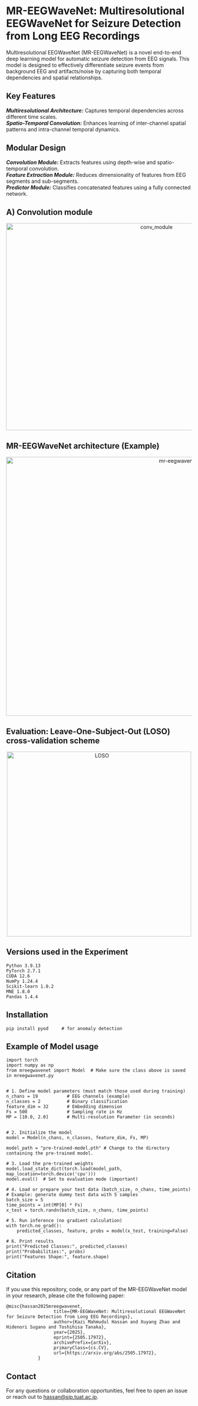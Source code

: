 # MR-EEGWaveNet: Multiresolutional EEGWaveNet for Seizure Detection from Long EEG Recordings
Multiresolutional EEGWaveNet (MR-EEGWaveNet) is a novel end-to-end deep learning model for automatic seizure detection from EEG signals. This model is designed to effectively differentiate seizure events from background EEG and artifacts/noise by capturing both temporal dependencies and spatial relationships.<br>


## Key Features
**_Multiresolutional Architecture:_** Captures temporal dependencies across different time scales.<br>
**_Spatio-Temporal Convolution:_** Enhances learning of inter-channel spatial patterns and intra-channel temporal dynamics.<br>

## Modular Design 
**_Convolution Module:_** Extracts features using depth-wise and spatio-temporal convolution. <br>
**_Feature Extraction Module:_** Reduces dimensionality of features from EEG segments and sub-segments.<br>
**_Predictor Module:_** Classifies concatenated features using a fully connected network.<br>

<!-- This section explains the model architecture -->
## A) Convolution module 
<p align="center"> 
<img width="800" height="560" alt="conv_module" src="https://github.com/user-attachments/assets/d9a32bbc-8905-4d5a-bb8f-9617c254e9c4" />
</p>
      
## MR-EEGWaveNet architecture (Example)
<p align="center"> 
<img width="1000" height="700" alt="mr-eegwavenet-arch-image" src="https://github.com/user-attachments/assets/01c94c8e-58f7-4f19-a3cf-2fd47e100ec0" />
</p>


## Evaluation: Leave-One-Subject-Out (LOSO) cross-validation scheme
<p align="center"> 
<img width="500" height="500" alt="LOSO" src="https://github.com/user-attachments/assets/023b3436-f601-4c4f-a823-fb58eb05e6a5" />
</p>

## Versions used in the Experiment
```
Python 3.9.13
PyTorch 2.7.1
CUDA 12.6 
NumPy 1.24.4 
Scikit-learn 1.0.2
MNE 1.8.0
Pandas 1.4.4
```
## Installation
```
pip install pyod     # for anomaly detection
```

## Example of Model usage
```
import torch
import numpy as np
from mreegwavenet import Model  # Make sure the class above is saved in mreegwavenet.py


# 1. Define model parameters (must match those used during training)
n_chans = 19           # EEG channels (example)
n_classes = 2          # Binary classification
feature_dim = 32       # Embedding dimension
Fs = 500               # Sampling rate in Hz
MP = [10.0, 2.0]       # Multi-resolution Parameter (in seconds)


# 2. Initialize the model
model = Model(n_chans, n_classes, feature_dim, Fs, MP)

model_path = "pre-trained-model.pth" # Change to the directory containing the pre-trained model.

# 3. Load the pre-trained weights
model.load_state_dict(torch.load(model_path, map_location=torch.device('cpu')))
model.eval()  # Set to evaluation mode (important)

# 4. Load or prepare your test data (batch_size, n_chans, time_points)
# Example: generate dummy test data with 5 samples
batch_size = 5
time_points = int(MP[0] * Fs)  
x_test = torch.randn(batch_size, n_chans, time_points)

# 5. Run inference (no gradient calculation)
with torch.no_grad():
    predicted_classes, feature, probs = model(x_test, training=False)

# 6. Print results
print("Predicted Classes:", predicted_classes)
print("Probabilities:", probs)
print("Features Shape:", feature.shape)
```



## Citation
If you use this repository, code, or any part of the MR-EEGWaveNet model in your research, please cite the following paper:
```
@misc{hassan2025mreegwavenet,
                  title={MR-EEGWaveNet: Multiresolutional EEGWaveNet for Seizure Detection from Long EEG Recordings},  
                  author={Kazi Mahmudul Hassan and Xuyang Zhao and Hidenori Sugano and Toshihisa Tanaka},  
                  year={2025},   
                  eprint={2505.17972},   
                  archivePrefix={arXiv},    
                  primaryClass={cs.CV},    
                  url={https://arxiv.org/abs/2505.17972},
            }
```


## Contact
For any questions or collaboration opportunities, feel free to open an issue or reach out to hassan@sip.tuat.ac.jp.
